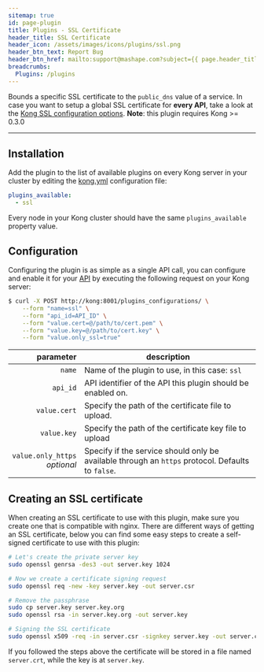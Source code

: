 ```yaml
---
sitemap: true
id: page-plugin
title: Plugins - SSL Certificate
header_title: SSL Certificate
header_icon: /assets/images/icons/plugins/ssl.png
header_btn_text: Report Bug
header_btn_href: mailto:support@mashape.com?subject={{ page.header_title }} Plugin Bug
breadcrumbs:
  Plugins: /plugins
---
```


Bounds a specific SSL certificate to the `public_dns` value of a service. In case you want to setup a global SSL certificate for **every API**, take a look at the [Kong SSL configuration options](#). **Note**: this plugin requires Kong >= 0.3.0

---

## Installation

<!---
Make sure every Kong server in your cluster has the required dependency by executing:

```bash
$ kong install ssl
```
-->

Add the plugin to the list of available plugins on every Kong server in your cluster by editing the [kong.yml][configuration] configuration file:

```yaml
plugins_available:
  - ssl
```

Every node in your Kong cluster should have the same `plugins_available` property value.

## Configuration

Configuring the plugin is as simple as a single API call, you can configure and enable it for your [API][api-object] by executing the following request on your Kong server:

```bash
$ curl -X POST http://kong:8001/plugins_configurations/ \
    --form "name=ssl" \
    --form "api_id=API_ID" \
    --form "value.cert=@/path/to/cert.pem" \
    --form "value.key=@/path/to/cert.key" \
    --form "value.only_ssl=true"
```

parameter                                           | description
 ---:                                               | ---
`name`                                              | Name of the plugin to use, in this case: `ssl`
`api_id`                                            | API identifier of the API this plugin should be enabled on.
`value.cert`                                        | Specify the path of the certificate file to upload.
`value.key`                                         | Specify the path of the certificate key file to upload
`value.only_https`<br>*optional*                    | Specify if the service should only be available through an `https` protocol. Defaults to `false`.

## Creating an SSL certificate

When creating an SSL certificate to use with this plugin, make sure you create one that is compatible with nginx. There are different ways of getting an SSL certificate, below you can find some easy steps to create a self-signed certificate to use with this plugin:

```bash
# Let's create the private server key
sudo openssl genrsa -des3 -out server.key 1024

# Now we create a certificate signing request
sudo openssl req -new -key server.key -out server.csr

# Remove the passphrase
sudo cp server.key server.key.org
sudo openssl rsa -in server.key.org -out server.key

# Signing the SSL certificate
sudo openssl x509 -req -in server.csr -signkey server.key -out server.crt
```

If you followed the steps above the certificate will be stored in a file named `server.crt`, while the key is at `server.key`.



[api-object]: /docs/{{site.data.kong_latest.version}}/admin-api/#api-object
[configuration]: /docs/{{site.data.kong_latest.version}}/configuration

